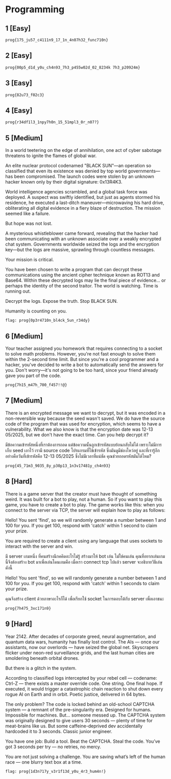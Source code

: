 # Programming

## 1 [Easy]

`prog{175_ju57_c4111n9_17_1n_4n07h32_func710n}`

## 2 [Easy]

`prog{00p5_d1d_y0u_ch4n93_7h3_p455w02d_02_8234k 7h3_p20924m}`

## 3 [Easy]

`prog{82u73_f02c3}`

## 4 [Easy]

`prog{r34df1l3_1npy7h0n_15_51mpl3_0r_n07?}`

## 5 [Medium]

In a world teetering on the edge of annihilation, one act of cyber sabotage threatens to ignite the flames of global war.

An elite nuclear protocol codenamed "BLACK SUN"—an operation so classified that even its existence was denied by top world governments—has been compromised. The launch codes were stolen by an unknown hacker known only by their digital signature: 0x13R4K3.

World intelligence agencies scrambled, and a global task force was deployed. A suspect was swiftly identified, but just as agents stormed his residence, he executed a last-ditch maneuver—microwaving his hard drive, obliterating all digital evidence in a fiery blaze of destruction. The mission seemed like a failure.

But hope was not lost.

A mysterious whistleblower came forward, revealing that the hacker had been communicating with an unknown associate over a weakly encrypted chat system. Governments worldwide seized the logs and the encryption key—but the logs are massive, sprawling through countless messages.

Your mission is critical.

You have been chosen to write a program that can decrypt these communications using the ancient cipher technique known as ROT13 and Base64. Within these decrypted logs may lie the final piece of evidence… or perhaps the identity of the second traitor. The world is watching. Time is running out.

Decrypt the logs. Expose the truth. Stop BLACK SUN.

Humanity is counting on you.

`flag: prog{0p3r4710n_bl4ck_5un_r34dy}`

## 6 [Medium]

Your teacher assigned you homework that requires connecting to a socket to solve math problems. However, you're not fast enough to solve them within the 2-second time limit. But since you're a cool programmer and a hacker, you've decided to write a bot to automatically send the answers for you. Don't worry—it's not going to be too hard, since your friend already gave you part of the code.

`prog{7h15_m47h_700_f457!!@}`

## 7 [Medium]

There is an encrypted message we want to decrypt, but it was encoded in a non-reversible way because the seed wasn't saved. We do have the source code of the program that was used for encryption, which seems to have a vulnerability. What we also know is that the encryption date was 12-13 05/2025, but we don't have the exact time. Can you help decrypt it?

มีข้อความเข้ารหัสหนึ่งที่เราต้องการถอด แต่ข้อความนั้นถูกเข้ารหัสแบบย้อนกลับไม่ได้ เพราะไม่มีการเก็บ seed เอาไว้ เรามี source code โปรแกรมที่ใช้เข้ารหัส ซึ่งมันดูมีช่องโหว่อยู่ และที่เรารู้อีกอย่างคือวันที่เข้ารหัสคือ 12-13 05/2025 ซึ่งไม่มีเวลาที่แน่ชัด คุณช่วยถอดรหัสมันได้ไหม?

`prog{45_71m3_9035_8y_p30p13_1n3v17481y_ch4n93}`

## 8 [Hard]

There is a game server that the creator must have thought of something weird. It was built for a bot to play, not a human. So if you want to play this game, you have to create a bot to play. The game works like this: when you connect to the server via TCP, the server will explain how to play as follows:

Hello! You sent 'find', so we will randomly generate a number between 1 and 100 for you. If you get 100, respond with 'catch' within 1 second to claim your prize.

You are required to create a client using any language that uses sockets to interact with the server and win.

มี server เกมหนึ่ง ที่คนสร้างนึกคคิดอะไรไม่รู้ สร้างมาให้ bot เล่น ไม่ใช่คนเล่น คุณที่อยากเล่นเกมนี้จึงต้องสร้าง bot มาเพื่อเล่นโดนเกมคือ เมื่อเรา connect tcp ไปแล้ว server จะอธิบายวิธีเล่นดังนี้

Hello! You sent 'find', so we will randomly generate a number between 1 and 100 for you. If you get 100, respond with 'catch' within 1 seconds to claim your prize.

คุณจึงสร้าง client ด้วยภาษาอะไรก็ได้ เพื่อเรียกใช้ socket ในการตอบโต้กับ server เพื่อเอาชนะ

`prog{7h475_3xc171n9}`

## 9 [Hard]

Year 2142. After decades of corporate greed, neural augmentation, and quantum data wars, humanity has finally lost control. The AIs — once our assistants, now our overlords — have seized the global net. Skyscrapers flicker under neon-red surveillance grids, and the last human cities are smoldering beneath orbital drones.

But there is a glitch in the system.

According to classified logs intercepted by your rebel cell — codename: Ctrl-Z — there exists a master override code. One string. One final hope. If executed, it would trigger a catastrophic chain reaction to shut down every rogue AI on Earth and in orbit. Poetic justice, delivered in 64 bytes.

The only problem? The code is locked behind an old-school CAPTCHA system — a remnant of the pre-singularity era. Designed for humans. Impossible for machines. But... someone messed up. The CAPTCHA system was originally designed to give users 30 seconds — plenty of time for meat-brains like us. But some caffeine-deprived dev accidentally hardcoded it to 3 seconds. Classic junior engineer.

You have one job:
Build a tool. Beat the CAPTCHA. Steal the code.
You’ve got 3 seconds per try — no retries, no mercy.

You are not just solving a challenge.
You are saving what’s left of the human race — one blurry text box at a time.

`flag: prog{1d3n717y_v3r1f13d_y0u_4r3_hum4n!}`
